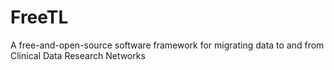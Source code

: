 # FreeTL
A free-and-open-source software framework for migrating data to and from Clinical Data Research Networks
